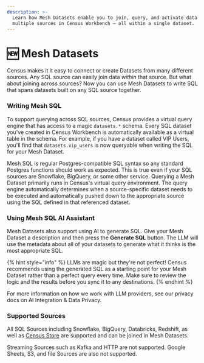 ```yaml
---
description: >-
  Learn how Mesh Datasets enable you to join, query, and activate data across
  multiple sources in Census Workbench — all within a single dataset.
---
```


# 🆕 Mesh Datasets

Census makes it it easy to connect or create Datasets from many different sources. Any SQL source can easily join data _within_ that source. But what about joining across sources? Now you can use Mesh Datasets to write SQL that spans datasets built on any SQL source together.

### Writing Mesh SQL&#x20;

To support querying across SQL sources, Census provides a virtual query engine that has access to a magic `datasets.*` schema. Every SQL dataset you've created in Census Workbench is automatically available as a virtual table in the schema. For example, if you have a dataset called VIP Users, you'll find that `datasets.vip_users` is now queryable when writing the SQL for your Mesh Dataset.

Mesh SQL is regular Postgres-compatible SQL syntax so any standard Postgres functions should work as expected. This is true even if your SQL sources are Snowflake, BigQuery, or some other service. Querying a Mesh Dataset primarily runs in Census's virtual query environment. The query engine automatically determines when a source-specific dataset needs to be executed and automatically pushed down to the appropriate source using the SQL defined in that referenced dataset.&#x20;

### Using Mesh SQL AI Assistant

Mesh Datasets also support using AI to generate SQL. Give your Mesh Dataset a description and then press the **Generate SQL** button. The LLM will use the metadata about all of your datasets to generate what it thinks is the most appropriate SQL.&#x20;

{% hint style="info" %}
LLMs are magic but they're not perfect! Census recommends using the generated SQL as a starting point for your Mesh Dataset rather than a perfect query every time. Make sure to review the logic and the results before you sync it to any destinations.
{% endhint %}

For more information on how we work with LLM providers, see our privacy docs on AI Integration & Data Privacy.

### Supported Sources

All SQL Sources including Snowflake, BigQuery, Databricks, Redshift, as well as [Census Store](../../misc/data-storage/census-store/) are supported and can be joined in Mesh Datasets.&#x20;

Streaming Sources such as Kafka and HTTP are not supported. Google Sheets, S3, and file Sources are also not supported. &#x20;
